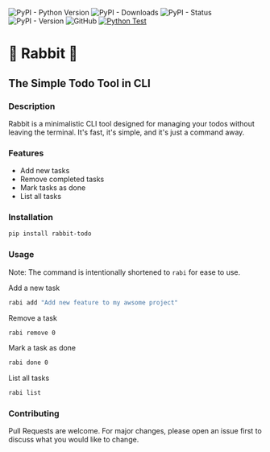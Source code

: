 ![PyPI - Python Version](https://img.shields.io/pypi/pyversions/rabbit-todo)
![PyPI - Downloads](https://img.shields.io/pypi/dm/rabbit-todo)
![PyPI - Status](https://img.shields.io/pypi/status/rabbit-todo)
![PyPI - Version](https://img.shields.io/pypi/v/rabbit-todo)
![GitHub](https://img.shields.io/github/license/MayugeStudio/rabbit-todo)
[![Python Test](https://github.com/MayugeStudio/rabbit-todo/actions/workflows/python_test.yml/badge.svg)](https://github.com/MayugeStudio/rabbit-todo/actions/workflows/python_test.yml)



# :rabbit: Rabbit :rabbit:

## The Simple Todo Tool in CLI

### Description

Rabbit is a minimalistic CLI tool designed for managing your todos without leaving the terminal.
It's fast, it's simple, and it's just a command away.

### Features

- Add new tasks
- Remove completed tasks
- Mark tasks as done
- List all tasks

### Installation

```bash
pip install rabbit-todo
```

### Usage

Note: The command is intentionally shortened to `rabi` for ease to use. 

Add a new task
```bash
rabi add "Add new feature to my awsome project"
```

Remove a task
```bash
rabi remove 0
```

Mark a task as done
```bash
rabi done 0
```

List all tasks
```bash
rabi list
```

### Contributing

Pull Requests are welcome.
For major changes, please open an issue first to discuss what you would like to change.
